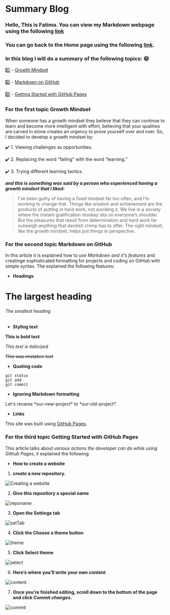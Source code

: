 # Summary Blog


### Hello, This is Fatima. You can view my Markdown webpage using the following [link](https://fati-ma.github.io/reading-notes/lab01)
### You can go back to the Home page using the following [link](https://fati-ma.github.io/reading-notes).

### In this blog I will do a summary of the following topics: :smile:
:one: - [Growth Mindset](https://www.atlassian.com/blog/inside-atlassian/growth-mindset)

:two: - [Markdown on GitHub](https://docs.github.com/en/github/writing-on-github/basic-writing-and-formatting-syntax)

:three: - [ Getting Started with GitHub Pages](https://guides.github.com/features/pages/)


### For the first topic **Growth Mindset**
When someone has a growth mindset they believe that they can continue to learn and become more intelligent with effort, believing that your qualities are carved in stone creates an urgency to prove yourself over and over. So, I decided to develop a growth mindset by:

:heavy_check_mark: 1. Viewing challenges as opportunities.

:heavy_check_mark: 2. Replacing the word “failing” with the word “learning.”

:heavy_check_mark: 3. Trying different learning tactics.

***and this is something was said by a person who experienced having a growth mindset that I liked:***

>I’ve been guilty of having a fixed mindset far too often, and I’m working to change that. Things like wisdom and achievement are the products of putting in hard work, not avoiding it. We live in a society where the instant gratification monkey sits on everyone’s shoulder. But the pleasures that result from determination and hard work far outweigh anything that devilish chimp has to offer. The right mindset, like the growth mindset, helps put things in perspective.

### For the second topic **Markdown on GitHub**
In this article it is explained how to *use Markdown and it's features* and creatinge sophisticated formatting for projects and coding on GitHub with simple syntax.
The explained the following features:

- **Headings**

# The largest heading

###### The smallest heading


- **Styling text**

**This is bold text**

*This text is italicized*

~~This was mistaken text~~


- **Quoting code**

```
git status
git add
git commit
```


- **Ignoring Markdown formatting**

Let's rename \*our-new-project\* to \*our-old-project\*.


- **Links** 

This site was built using [GitHub Pages](https://pages.github.com/).


### For the third topic **Getting Started with GitHub Pages**

This article talks about _various actions the developer can do while using Github Pages_, it explained the following:

- **How to create a website**

1. **create a new repository.**


![Creating a website](https://guides.github.com/features/pages/create-new-repo-button.png)


2. **Give this repository a special name**


![reponame](https://guides.github.com/features/pages/create-new-repo-screen.png)


3. **Open the Settings tab**


![setTab](https://guides.github.com/features/pages/repo-settings.png)


4. **Click the Choose a theme button**


![theme](https://guides.github.com/features/pages/launch-theme-chooser.png)


5. **Click Select theme**


![select](https://guides.github.com/features/pages/theme-chooser.png)


6. **Here’s where you’ll write your own content**


![content](https://guides.github.com/features/pages/code-editor.png)


7. **Once you’re finished editing, scroll down to the bottom of the page and click ***Commit changes***.**


![commit](https://guides.github.com/features/pages/commit-edits.png)




